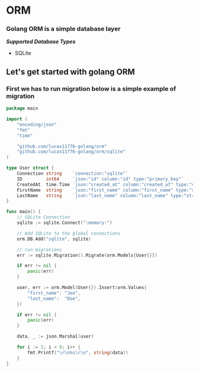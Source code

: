 # ORM

### Golang ORM is a simple database layer


***Supported Database Types***

- SQLite


## Let's get started with golang ORM

### First we has to run migration below is a simple example of migration

```go
package main

import (
	"encoding/json"
	"fmt"
	"time"

	"github.com/lucas11776-golang/orm"
	"github.com/lucas11776-golang/orm/sqlite"
)

type User struct {
	Connection string    `connection:"sqlite"`
	ID         int64     `json:"id" column:"id" type:"primary_key"`
	CreatedAt  time.Time `json:"created_at" column:"created_at" type:"datetime_current"`
	FirstName  string    `json:"first_name" column:"first_name" type:"string"`
	LastName   string    `json:"last_name" column:"last_name" type:"string"`
}

func main() {
	// SQLite Connection
	sqlite := sqlite.Connect(":memory:")

	// Add SQLite to the global connections
	orm.DB.Add("sqlite", sqlite)

	// run migrations
	err := sqlite.Migration().Migrate(orm.Models{User{}})

	if err != nil {
		panic(err)
	}

	user, err := orm.Model(User{}).Insert(orm.Values{
		"first_name": "Jeo",
		"last_name":  "Doe",
	})

	if err != nil {
		panic(err)
	}

	data, _ := json.Marshal(user)

	for i := 1; i < 9; i++ {
		fmt.Printf("\r\n%s\r\n", string(data))
	}
}
```